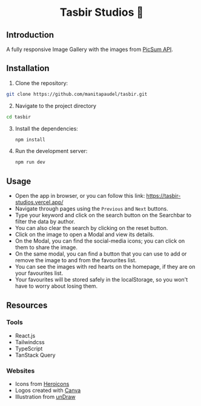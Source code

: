 <h1 align="center">Tasbir Studios 📸 </h1>

## Introduction
A fully responsive Image Gallery with the images from [PicSum API](https://picsum.photos/#list-images).

## Installation
1. Clone the repository:
  ```bash
  git clone https://github.com/manitapaudel/tasbir.git
```

2. Navigate to the project directory
  ```bash
cd tasbir
```

3. Install the dependencies:
   ```bash
   npm install
   ```
   
4. Run the development server:
   ```bash
   npm run dev
   ```

## Usage
- Open the app in browser, or you can follow this link: https://tasbir-studios.vercel.app/
- Navigate through pages using the `Previous` and `Next` buttons.
- Type your keyword and click on the search button on the Searchbar to filter the data by author.
- You can also clear the search by clicking on the reset button.
- Click on the image to open a Modal and view its details.
- On the Modal, you can find the social-media icons; you can click on them to share the image.
- On the same modal, you can find a button that you can use to add or remove the image to and from the favourites list.
- You can see the images with red hearts on the homepage, if they are on your favourites list.
- Your favourites will be stored safely in the localStorage, so you won't have to worry about losing them.

## Resources

### Tools

- React.js
- Tailwindcss
- TypeScript
- TanStack Query

### Websites
- Icons from [Heroicons](https://heroicons.com/)
- Logos created with [Canva](https://www.canva.com/)
- Illustration from [unDraw](https://undraw.co/)
